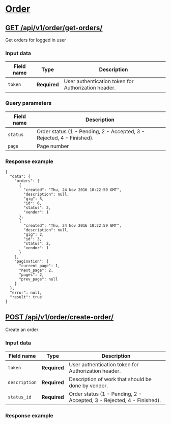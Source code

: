 # [Order](order.md)
## [GET /api/v1/order/get-orders/](order.md#get-apiv1orderget-orders)
Get orders for logged in user
### Input data
Field name   | Type          | Description
------------ | ------------- | ------------
`token`      | **Required**  | User authentication token for Authorization header.

### Query parameters
Field name   | Description
------------ | ---------------
`status`   | Order status (1 - Pending, 2 - Accepted, 3 - Rejected, 4 - Finished).
`page`	 | Page number

### Response example
	{
	  "data": {
	    "orders": [
	      {
	        "created": "Thu, 24 Nov 2016 10:22:59 GMT", 
	        "description": null, 
	        "gig": 3, 
	        "id": 6, 
	        "status": 2, 
	        "vendor": 1
	      }, 
	      {
	        "created": "Thu, 24 Nov 2016 10:22:59 GMT", 
	        "description": null, 
	        "gig": 2, 
	        "id": 3, 
	        "status": 2, 
	        "vendor": 1
	      }
	    ], 
	    "pagination": {
	      "current_page": 1, 
	      "next_page": 2, 
	      "pages": 2, 
	      "prev_page": null
	    }
	  }, 
	  "error": null, 
	  "result": true
	}

## [POST /api/v1/order/create-order/](order.md#post-apiv1ordercreate-order)
Create an order
### Input data
Field name   | Type          | Description
------------ | ------------- | ------------
`token`      | **Required**  | User authentication token for Authorization header.
`description`| **Required**  | Description of work that should be done by vendor.
`status_id`     | **Required**  | Order status (1 - Pending, 2 - Accepted, 3 - Rejected, 4 - Finished).

### Response example
